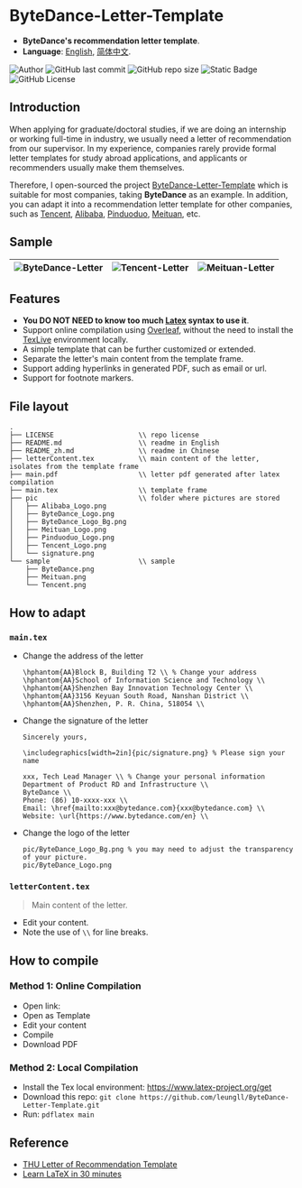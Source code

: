 <!--
 * @Author: Lili Liang
 * @Date: 2024-05-19 21:22:15
 * @LastEditors: Lili Liang
 * @LastEditTime: 2024-05-21 22:26:55
 * @Description: Please set description
-->
# ByteDance-Letter-Template
- **ByteDance's recommendation letter template**.
- **Language**: [English](README.md), [简体中文](README_zh.md).

![Author](https://img.shields.io/badge/Author-Lili_Liang-red)
![GitHub last commit](https://img.shields.io/github/last-commit/leungll/ByteDance-Letter-Template?color=yellow)
![GitHub repo size](https://img.shields.io/github/repo-size/leungll/ByteDance-Letter-Template)
![Static Badge](https://img.shields.io/badge/language-latex-orange)
![GitHub License](https://img.shields.io/github/license/leungll/ByteDance-Letter-Template?color=green)

## Introduction
When applying for graduate/doctoral studies, if we are doing an internship or working full-time in industry, we usually need a letter of recommendation from our supervisor. In my experience, companies rarely provide formal letter templates for study abroad applications, and applicants or recommenders usually make them themselves. 

Therefore, I open-sourced the project [ByteDance-Letter-Template](https://github.com/leungll/ByteDance-Letter-Template) which is suitable for most companies, taking **ByteDance** as an example. In addition, you can adapt it into a recommendation letter template for other companies, such as <u>Tencent</u>, <u>Alibaba</u>, <u>Pinduoduo</u>, <u>Meituan</u>, etc.

## Sample
![ByteDance-Letter](https://cdn.jsdelivr.net/gh/leungll/MyImgHosting/img/ByteDance-Letter.png) | ![Tencent-Letter](https://cdn.jsdelivr.net/gh/leungll/MyImgHosting/img/Tencent-Letter.png) | ![Meituan-Letter](https://cdn.jsdelivr.net/gh/leungll/MyImgHosting/img/Meituan-Letter.png)
---|---|---

## Features
- **You DO NOT NEED to know too much [Latex](https://www.overleaf.com/learn/latex/Learn_LaTeX_in_30_minutes) syntax to use it**.
- Support online compilation using [Overleaf](), without the need to install the [TexLive](https://tug.org/texlive) environment locally.
- A simple template that can be further customized or extended.
- Separate the letter's main content from the template frame.
- Support adding hyperlinks in generated PDF, such as email or url.
- Support for footnote markers.

## File layout
```
.
├── LICENSE                     \\ repo license
├── README.md                   \\ readme in English
├── README_zh.md                \\ readme in Chinese
├── letterContent.tex           \\ main content of the letter, isolates from the template frame
├── main.pdf                    \\ letter pdf generated after latex compilation
├── main.tex                    \\ template frame
├── pic                         \\ folder where pictures are stored
│   ├── Alibaba_Logo.png
│   ├── ByteDance_Logo.png
│   ├── ByteDance_Logo_Bg.png
│   ├── Meituan_Logo.png
│   ├── Pinduoduo_Logo.png
│   ├── Tencent_Logo.png
│   └── signature.png
└── sample                      \\ sample
    ├── ByteDance.png
    ├── Meituan.png
    └── Tencent.png
```

## How to adapt
### `main.tex`
- Change the address of the letter
    ```
    \hphantom{AA}Block B, Building T2 \\ % Change your address
    \hphantom{AA}School of Information Science and Technology \\
    \hphantom{AA}Shenzhen Bay Innovation Technology Center \\
    \hphantom{AA}3156 Keyuan South Road, Nanshan District \\
    \hphantom{AA}Shenzhen, P. R. China, 518054 \\
    ```

- Change the signature of the letter
    ```
    Sincerely yours,

    \includegraphics[width=2in]{pic/signature.png} % Please sign your name

    xxx, Tech Lead Manager \\ % Change your personal information
    Department of Product RD and Infrastructure \\
    ByteDance \\
    Phone: (86) 10-xxxx-xxx \\ 
    Email: \href{mailto:xxx@bytedance.com}{xxx@bytedance.com} \\
    Website: \url{https://www.bytedance.com/en} \\
    ```

- Change the logo of the letter
    ```
    pic/ByteDance_Logo_Bg.png % you may need to adjust the transparency of your picture.
    pic/ByteDance_Logo.png
    ```

### `letterContent.tex` 
> Main content of the letter.
- Edit your content.
- Note the use of `\\` for line breaks.

## How to compile
### Method 1: Online Compilation
- Open link: 
- Open as Template
- Edit your content
- Compile
- Download PDF

### Method 2: Local Compilation
- Install the Tex local environment: https://www.latex-project.org/get
- Download this repo: `git clone https://github.com/leungll/ByteDance-Letter-Template.git`
- Run: `pdflatex main`

## Reference
- [THU Letter of Recommendation Template](https://www.overleaf.com/latex/templates/thu-letter-of-recommendation-template/ghjfgfhykprk)
- [Learn LaTeX in 30 minutes](https://www.overleaf.com/learn/latex/Learn_LaTeX_in_30_minutes)